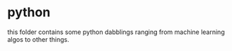 # python

this folder contains some python dabblings ranging from machine learning algos to other things.
